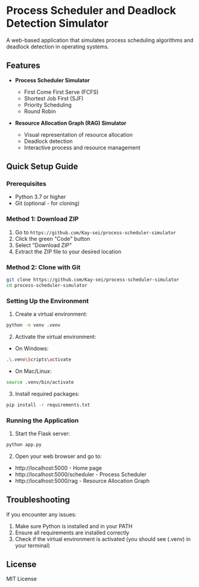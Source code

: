 # Process Scheduler and Deadlock Detection Simulator

A web-based application that simulates process scheduling algorithms and deadlock detection in operating systems.

## Features

- **Process Scheduler Simulator**
  - First Come First Serve (FCFS)
  - Shortest Job First (SJF)
  - Priority Scheduling
  - Round Robin

- **Resource Allocation Graph (RAG) Simulator**
  - Visual representation of resource allocation
  - Deadlock detection
  - Interactive process and resource management

## Quick Setup Guide

### Prerequisites
- Python 3.7 or higher
- Git (optional - for cloning)

### Method 1: Download ZIP
1. Go to `https://github.com/Kay-sei/process-scheduler-simulator`
2. Click the green "Code" button
3. Select "Download ZIP"
4. Extract the ZIP file to your desired location

### Method 2: Clone with Git
```bash
git clone https://github.com/Kay-sei/process-scheduler-simulator
cd process-scheduler-simulator
```

### Setting Up the Environment
1. Create a virtual environment:
```bash
python -m venv .venv
```

2. Activate the virtual environment:
- On Windows:
```bash
.\.venv\Scripts\activate
```
- On Mac/Linux:
```bash
source .venv/bin/activate
```

3. Install required packages:
```bash
pip install -r requirements.txt
```

### Running the Application
1. Start the Flask server:
```bash
python app.py
```

2. Open your web browser and go to:
- http://localhost:5000 - Home page
- http://localhost:5000/scheduler - Process Scheduler
- http://localhost:5000/rag - Resource Allocation Graph

## Troubleshooting
If you encounter any issues:
1. Make sure Python is installed and in your PATH
2. Ensure all requirements are installed correctly
3. Check if the virtual environment is activated (you should see (.venv) in your terminal)

## License

MIT License 
